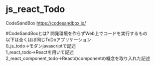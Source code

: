 # js_react_Todo

CodeSandBox
https://codesandbox.io/

#CodeSandBoxとは? 
開発環境を作らずWeb上でコードを実行するもの<br>
以下は全くほぼ同じToDoアプリケーション<br>
0_js_todo→モダンjavascriptで記述<br>
1_react_todo→Reactを用いて記述<br>
2_react_component_todo→Reactのcomponentの概念を取り入れた記述<br>
